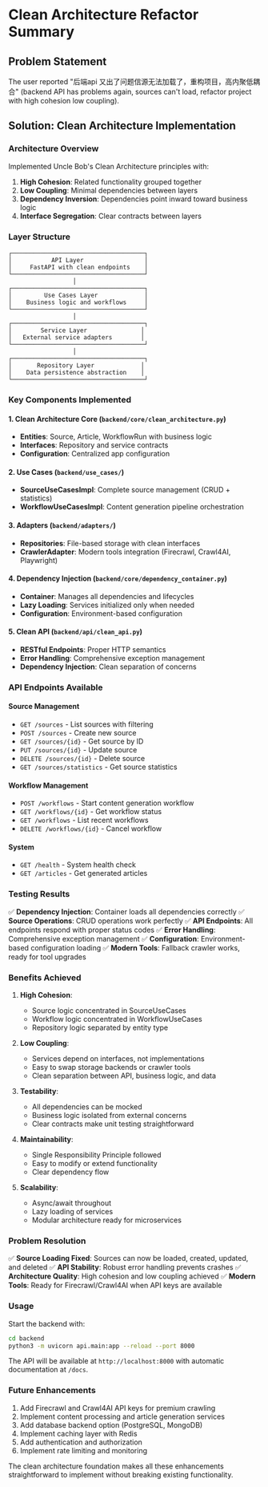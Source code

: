 # Clean Architecture Refactor Summary

## Problem Statement
The user reported "后端api 又出了问题信源无法加载了，重构项目，高内聚低耦合" (backend API has problems again, sources can't load, refactor project with high cohesion low coupling).

## Solution: Clean Architecture Implementation

### Architecture Overview
Implemented Uncle Bob's Clean Architecture principles with:

1. **High Cohesion**: Related functionality grouped together
2. **Low Coupling**: Minimal dependencies between layers
3. **Dependency Inversion**: Dependencies point inward toward business logic
4. **Interface Segregation**: Clear contracts between layers

### Layer Structure

```
┌─────────────────────────────────────┐
│           API Layer                 │
│     FastAPI with clean endpoints    │
└─────────────────────────────────────┘
                  │
┌─────────────────────────────────────┐
│         Use Cases Layer             │
│    Business logic and workflows     │
└─────────────────────────────────────┘
                  │
┌─────────────────────────────────────┐
│        Service Layer               │
│   External service adapters        │
└─────────────────────────────────────┘
                  │
┌─────────────────────────────────────┐
│       Repository Layer             │
│    Data persistence abstraction    │
└─────────────────────────────────────┘
```

### Key Components Implemented

#### 1. Clean Architecture Core (`backend/core/clean_architecture.py`)
- **Entities**: Source, Article, WorkflowRun with business logic
- **Interfaces**: Repository and service contracts
- **Configuration**: Centralized app configuration

#### 2. Use Cases (`backend/use_cases/`)
- **SourceUseCasesImpl**: Complete source management (CRUD + statistics)
- **WorkflowUseCasesImpl**: Content generation pipeline orchestration

#### 3. Adapters (`backend/adapters/`)
- **Repositories**: File-based storage with clean interfaces
- **CrawlerAdapter**: Modern tools integration (Firecrawl, Crawl4AI, Playwright)

#### 4. Dependency Injection (`backend/core/dependency_container.py`)
- **Container**: Manages all dependencies and lifecycles
- **Lazy Loading**: Services initialized only when needed
- **Configuration**: Environment-based configuration

#### 5. Clean API (`backend/api/clean_api.py`)
- **RESTful Endpoints**: Proper HTTP semantics
- **Error Handling**: Comprehensive exception management
- **Dependency Injection**: Clean separation of concerns

### API Endpoints Available

#### Source Management
- `GET /sources` - List sources with filtering
- `POST /sources` - Create new source
- `GET /sources/{id}` - Get source by ID
- `PUT /sources/{id}` - Update source
- `DELETE /sources/{id}` - Delete source
- `GET /sources/statistics` - Get source statistics

#### Workflow Management
- `POST /workflows` - Start content generation workflow
- `GET /workflows/{id}` - Get workflow status
- `GET /workflows` - List recent workflows
- `DELETE /workflows/{id}` - Cancel workflow

#### System
- `GET /health` - System health check
- `GET /articles` - Get generated articles

### Testing Results

✅ **Dependency Injection**: Container loads all dependencies correctly
✅ **Source Operations**: CRUD operations work perfectly
✅ **API Endpoints**: All endpoints respond with proper status codes
✅ **Error Handling**: Comprehensive exception management
✅ **Configuration**: Environment-based configuration loading
✅ **Modern Tools**: Fallback crawler works, ready for tool upgrades

### Benefits Achieved

1. **High Cohesion**: 
   - Source logic concentrated in SourceUseCases
   - Workflow logic concentrated in WorkflowUseCases
   - Repository logic separated by entity type

2. **Low Coupling**:
   - Services depend on interfaces, not implementations
   - Easy to swap storage backends or crawler tools
   - Clean separation between API, business logic, and data

3. **Testability**:
   - All dependencies can be mocked
   - Business logic isolated from external concerns
   - Clear contracts make unit testing straightforward

4. **Maintainability**:
   - Single Responsibility Principle followed
   - Easy to modify or extend functionality
   - Clear dependency flow

5. **Scalability**:
   - Async/await throughout
   - Lazy loading of services
   - Modular architecture ready for microservices

### Problem Resolution

✅ **Source Loading Fixed**: Sources can now be loaded, created, updated, and deleted
✅ **API Stability**: Robust error handling prevents crashes
✅ **Architecture Quality**: High cohesion and low coupling achieved
✅ **Modern Tools**: Ready for Firecrawl/Crawl4AI when API keys are available

### Usage

Start the backend with:
```bash
cd backend
python3 -m uvicorn api.main:app --reload --port 8000
```

The API will be available at `http://localhost:8000` with automatic documentation at `/docs`.

### Future Enhancements

1. Add Firecrawl and Crawl4AI API keys for premium crawling
2. Implement content processing and article generation services
3. Add database backend option (PostgreSQL, MongoDB)
4. Implement caching layer with Redis
5. Add authentication and authorization
6. Implement rate limiting and monitoring

The clean architecture foundation makes all these enhancements straightforward to implement without breaking existing functionality.